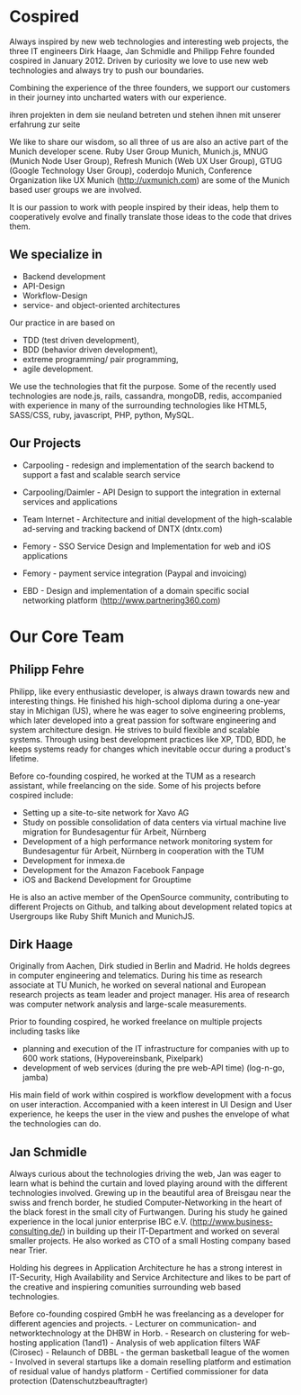 Cospired
========

Always inspired by new web technologies and interesting web projects, the three IT engineers Dirk Haage, Jan Schmidle and Philipp Fehre founded cospired in January 2012. Driven by curiosity we love to use new web technologies and always try to push our boundaries.

Combining the experience of the three founders, we support our customers in their journey into uncharted waters with our experience.

ihren projekten in dem sie neuland betreten und stehen ihnen mit unserer erfahrung zur seite

We like to share our wisdom, so all three of us are also an active part of the Munich developer scene. Ruby User Group Munich, Munich.js, MNUG (Munich Node User Group), Refresh Munich (Web UX User Group), GTUG (Google Technology User Group), coderdojo Munich, Conference Organization like UX Munich (http://uxmunich.com) are some of the Munich based user groups we are involved.

It is our passion to work with people inspired by their ideas, help them to cooperatively evolve and finally translate those ideas to the code that drives them.

We specialize in
----------------

- Backend development
- API-Design
- Workflow-Design
- service- and object-oriented architectures

Our practice in are based on

- TDD (test driven development),
- BDD (behavior driven development),
- extreme programming/ pair programming,
- agile development.

We use the technologies that fit the purpose. Some of the recently used technologies are
node.js, rails, cassandra, mongoDB, redis, accompanied with experience in many of the surrounding technologies like HTML5, SASS/CSS, ruby, javascript, PHP, python, MySQL.

Our Projects
------------

- Carpooling - redesign and implementation of the search backend to support a fast and scalable search service

- Carpooling/Daimler - API Design to support the integration in external services and applications

- Team Internet - Architecture and initial development of the high-scalable ad-serving and tracking backend of DNTX (dntx.com)

- Femory - SSO Service Design and Implementation for web and iOS applications

- Femory - payment service integration (Paypal and invoicing)

- EBD - Design and implementation of a domain specific social networking platform (http://www.partnering360.com)


Our Core Team
=============

Philipp Fehre
-------------
Philipp, like every enthusiastic developer, is always drawn towards new and interesting things. He finished his high-school diploma during a one-year stay in Michigan (US), where he was eager to solve engineering problems, which later developed into a great passion for software engineering and system architecture design. He strives to build flexible and scalable systems. Through using best development practices like XP, TDD, BDD, he keeps systems ready for changes which inevitable occur during a product's lifetime.

Before co-founding cospired, he worked at the TUM as a research assistant, while freelancing on the side. Some of his projects before cospired include:

  - Setting up a site-to-site network for Xavo AG
  - Study on possible consolidation of data centers via virtual machine live migration for Bundesagentur für Arbeit, Nürnberg
  - Development of a high performance network monitoring system for Bundesagentur für Arbeit, Nürnberg in cooperation with the TUM
  - Development for inmexa.de
  - Development for the Amazon Facebook Fanpage
  - iOS and Backend Development for Grouptime

He is also an active member of the OpenSource community, contributing to different Projects on Github, and talking about development related topics at Usergroups like Ruby Shift Munich and MunichJS.

Dirk Haage
----------

Originally from Aachen, Dirk studied in Berlin and Madrid. He holds degrees in computer engineering and telematics. During his time as research associate at TU Munich, he worked on several national and European research projects as team leader and project manager. His area of research was computer network analysis and large-scale measurements.

Prior to founding cospired, he worked freelance on multiple projects including tasks like
 - planning and execution of the IT infrastructure for companies with up to 600 work stations, (Hypovereinsbank, Pixelpark)
 - development of web services (during the pre web-API time) (log-n-go, jamba)

His main field of work within cospired is workflow development with a focus on user interaction. Accompanied with a keen interest in UI Design and User experience, he keeps the user in the view and pushes the envelope of what the technologies can do.

Jan Schmidle
------------
Always curious about the technologies driving the web, Jan was eager to learn what is behind the curtain and loved playing around with the different technologies involved. Grewing up in the beautiful area of Breisgau near the swiss and french border, he studied Computer-Networking in the heart of the black forest in the small city of Furtwangen. During his study he gained experience in the local junior enterprise IBC e.V. (http://www.business-consulting.de/) in building up their IT-Department and worked on several smaller projects. He also worked as CTO of a small Hosting company based near Trier.

Holding his degrees in Application Architecture he has a strong interest in IT-Security, High Availability and Service Architecture and likes to be part of the creative and inspiering comunities surrounding web based technologies.

Before co-founding cospired GmbH he was freelancing as a developer for different agencies and projects.
    - Lecturer on communication- and networktechnology at the DHBW in Horb.
    - Research on clustering for web-hosting application (1and1)
    - Analysis of web application filters WAF (Cirosec)
    - Relaunch of DBBL - the german basketball league of the women
    - Involved in several startups like a domain reselling platform and estimation of residual value of handys platform
    - Certified commissioner for data protection (Datenschutzbeauftragter)
